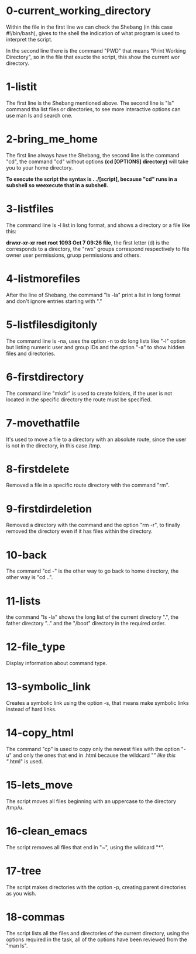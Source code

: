 # 0-current_working_directory

Within the file in the first line we can check the Shebang (in this case #!/bin/bash), gives to the shell the indication of what program is used to interpret the script.

In the second line there is the command "PWD" that means "Print Working Directory", so in the file that exucte the script, this show the current wor directory.

# 1-listit

The first line is the Shebang mentioned above. The second line is "ls" command tha list files or directories, to see more interactive options can use man ls and search one.

# 2-bring_me_home

The first line always have the Shebang, the second line is the command "cd", the command "cd" without options **(cd [OPTIONS] directory)** will take you to your home directory.

**To execute the script the syntax is . ./[script], because "cd" runs in a subshell so weexecute that in a subshell.**

# 3-listfiles

The command line ls -l list in long format, and shows a directory or a file like this:

**drwxr-xr-xr root root 1093 Oct 7 09:26 file**, the first letter (d) is the corresponds to a directory, the "rwx" groups correspond respectively to file owner user permissions, gruop permissions and others. 

# 4-listmorefiles

After the line of Shebang, the command "ls -la" print a list in long format and  don't ignore entries starting with "."

# 5-listfilesdigitonly

The command line ls -na, uses the option -n to do long lists like "-l" option but listing numeric user and group IDs and the option "-a" to show hidden files and directories.

# 6-firstdirectory

The command line "mkdir" is used to create folders, if the user is not located in the specific directory the route must be specified.

# 7-movethatfile

It's used to move a file to a directory with an absolute route, since the user is not in the directory, in this case /tmp.

# 8-firstdelete

Removed a file in a specific route directory with the command "rm".

# 9-firstdirdeletion

Removed a directory with the command and the option "rm -r", to finally removed the directory even if it has files within the directory.

# 10-back

The command "cd -" is the other way to go back to home directory, the other way is "cd ..".

# 11-lists

the command "ls -la" shows the long list of the current directory ".", the father directory ".." and the "/boot" directory in the required order.

# 12-file_type

Display information about command type.

# 13-symbolic_link

Creates a symbolic link using the option -s, that means make symbolic links instead of hard links.

# 14-copy_html

The command "cp" is used to copy only the newest files with the option "-u" and only the ones that end in .html because the wildcard "*" like this "*.html" is used.

# 15-lets_move

The script moves all files beginning with an uppercase to the directory /tmp/u.

# 16-clean_emacs

The script removes all files that end in "~", using the wildcard "*".

# 17-tree

The script makes directories with the option -p, creating parent directories as you wish.

# 18-commas

The script lists all the files and directories of the current directory, using the options required in the task, all of the options have been reviewed from the "man ls". 